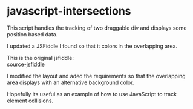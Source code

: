 # javascript-intersections
This script handles the tracking of two draggable div and displays some position based data.  

I updated a JSFiddle I found so that it colors in the overlapping area.

This is the original jsfiddle:  
[source-jsfiddle](http://jsfiddle.net/Lqh3mjr5/) 

I modified the layout and aded the requirements so that the overlapping area displays with an alternative background color.

Hopefully its useful as an example of how to use JavaScript to track element collisions.
